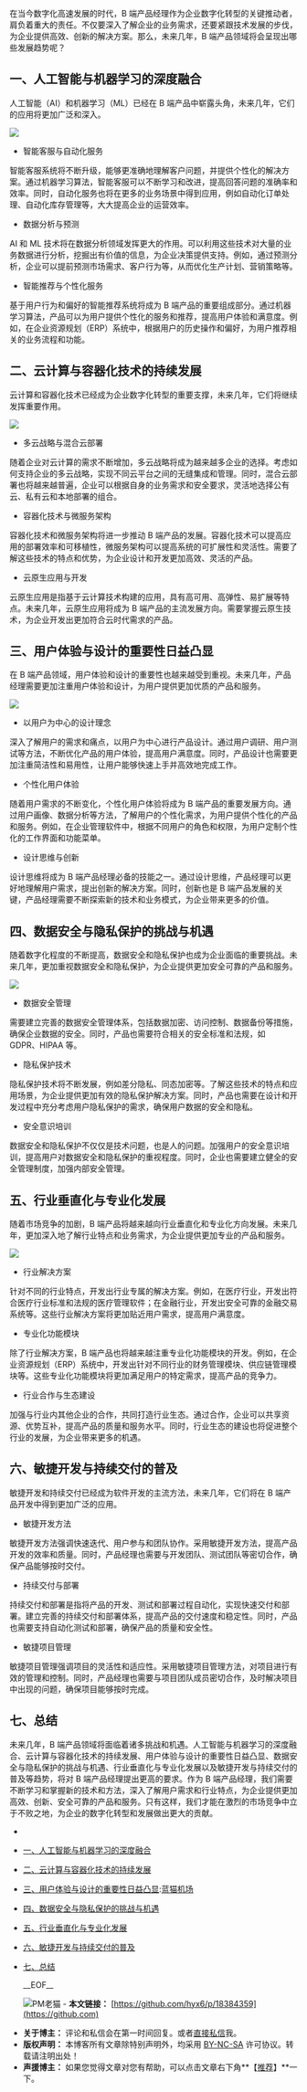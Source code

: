 
在当今数字化高速发展的时代，B 端产品经理作为企业数字化转型的关键推动者，肩负着重大的责任。不仅要深入了解企业的业务需求，还要紧跟技术发展的步伐，为企业提供高效、创新的解决方案。那么，未来几年，B 端产品领域将会呈现出哪些发展趋势呢？


## 









## 一、人工智能与机器学习的深度融合


人工智能（AI）和机器学习（ML）已经在 B 端产品中崭露头角，未来几年，它们的应用将更加广泛和深入。


[![](https://www.mroldcat.top/upfile/Images/content_img/20240823/082304111035.jpg)](https://www.mroldcat.top/upfile/Images/content_img/20240823/082304111035.jpg)


* 智能客服与自动化服务


智能客服系统将不断升级，能够更准确地理解客户问题，并提供个性化的解决方案。通过机器学习算法，智能客服可以不断学习和改进，提高回答问题的准确率和效率。同时，自动化服务也将在更多的业务场景中得到应用，例如自动化订单处理、自动化库存管理等，大大提高企业的运营效率。


* 数据分析与预测


AI 和 ML 技术将在数据分析领域发挥更大的作用。可以利用这些技术对大量的业务数据进行分析，挖掘出有价值的信息，为企业决策提供支持。例如，通过预测分析，企业可以提前预测市场需求、客户行为等，从而优化生产计划、营销策略等。


* 智能推荐与个性化服务


基于用户行为和偏好的智能推荐系统将成为 B 端产品的重要组成部分。通过机器学习算法，产品可以为用户提供个性化的服务和推荐，提高用户体验和满意度。例如，在企业资源规划（ERP）系统中，根据用户的历史操作和偏好，为用户推荐相关的业务流程和功能。


## 二、云计算与容器化技术的持续发展


云计算和容器化技术已经成为企业数字化转型的重要支撑，未来几年，它们将继续发挥重要作用。


[![](https://www.mroldcat.top/upfile/Images/content_img/20240823/082304112439.jpg)](https://www.mroldcat.top/upfile/Images/content_img/20240823/082304112439.jpg)


* 多云战略与混合云部署


随着企业对云计算的需求不断增加，多云战略将成为越来越多企业的选择。考虑如何支持企业的多云战略，实现不同云平台之间的无缝集成和管理。同时，混合云部署也将越来越普遍，企业可以根据自身的业务需求和安全要求，灵活地选择公有云、私有云和本地部署的组合。


* 容器化技术与微服务架构


容器化技术和微服务架构将进一步推动 B 端产品的发展。容器化技术可以提高应用的部署效率和可移植性，微服务架构可以提高系统的可扩展性和灵活性。需要了解这些技术的特点和优势，为企业设计和开发更加高效、灵活的产品。


* 云原生应用与开发


云原生应用是指基于云计算技术构建的应用，具有高可用、高弹性、易扩展等特点。未来几年，云原生应用将成为 B 端产品的主流发展方向。需要掌握云原生技术，为企业开发出更加符合云时代需求的产品。


## 三、用户体验与设计的重要性日益凸显




在 B 端产品领域，用户体验和设计的重要性也越来越受到重视。未来几年，产品经理需要更加注重用户体验和设计，为用户提供更加优质的产品和服务。


[![](https://www.mroldcat.top/upfile/Images/content_img/20240823/082304113546.jpg)](https://www.mroldcat.top/upfile/Images/content_img/20240823/082304113546.jpg)


* 以用户为中心的设计理念


深入了解用户的需求和痛点，以用户为中心进行产品设计。通过用户调研、用户测试等方法，不断优化产品的用户体验，提高用户满意度。同时，产品设计也需要更加注重简洁性和易用性，让用户能够快速上手并高效地完成工作。


* 个性化用户体验


随着用户需求的不断变化，个性化用户体验将成为 B 端产品的重要发展方向。通过用户画像、数据分析等方法，了解用户的个性化需求，为用户提供个性化的产品和服务。例如，在企业管理软件中，根据不同用户的角色和权限，为用户定制个性化的工作界面和功能菜单。


* 设计思维与创新


设计思维将成为 B 端产品经理必备的技能之一。通过设计思维，产品经理可以更好地理解用户需求，提出创新的解决方案。同时，创新也是 B 端产品发展的关键，产品经理需要不断探索新的技术和业务模式，为企业带来更多的价值。


## 四、数据安全与隐私保护的挑战与机遇


随着数字化程度的不断提高，数据安全和隐私保护也成为企业面临的重要挑战。未来几年，更加重视数据安全和隐私保护，为企业提供更加安全可靠的产品和服务。


[![](https://www.mroldcat.top/upfile/Images/content_img/20240823/082304115253.jpg)](https://www.mroldcat.top/upfile/Images/content_img/20240823/082304115253.jpg)


* 数据安全管理


需要建立完善的数据安全管理体系，包括数据加密、访问控制、数据备份等措施，确保企业数据的安全。同时，产品也需要符合相关的安全标准和法规，如 GDPR、HIPAA 等。


* 隐私保护技术


隐私保护技术将不断发展，例如差分隐私、同态加密等。了解这些技术的特点和应用场景，为企业提供更加有效的隐私保护解决方案。同时，产品也需要在设计和开发过程中充分考虑用户隐私保护的需求，确保用户数据的安全和隐私。


* 安全意识培训


数据安全和隐私保护不仅仅是技术问题，也是人的问题。加强用户的安全意识培训，提高用户对数据安全和隐私保护的重视程度。同时，企业也需要建立健全的安全管理制度，加强内部安全管理。


## 五、行业垂直化与专业化发展


随着市场竞争的加剧，B 端产品将越来越向行业垂直化和专业化方向发展。未来几年，更加深入地了解行业特点和业务需求，为企业提供更加专业的产品和服务。


[![](https://www.mroldcat.top/upfile/Images/content_img/20240823/08230412103.jpg)](https://www.mroldcat.top/upfile/Images/content_img/20240823/08230412103.jpg)


* 行业解决方案


针对不同的行业特点，开发出行业专属的解决方案。例如，在医疗行业，开发出符合医疗行业标准和法规的医疗管理软件；在金融行业，开发出安全可靠的金融交易系统等。这些行业解决方案将更加贴近用户需求，提高用户满意度。


* 专业化功能模块


除了行业解决方案，B 端产品也将越来越注重专业化功能模块的开发。例如，在企业资源规划（ERP）系统中，开发出针对不同行业的财务管理模块、供应链管理模块等。这些专业化功能模块将更加满足用户的特定需求，提高产品的竞争力。


* 行业合作与生态建设


加强与行业内其他企业的合作，共同打造行业生态。通过合作，企业可以共享资源、优势互补，提高产品的质量和服务水平。同时，行业生态的建设也将促进整个行业的发展，为企业带来更多的机遇。


## 六、敏捷开发与持续交付的普及


敏捷开发和持续交付已经成为软件开发的主流方法，未来几年，它们将在 B 端产品开发中得到更加广泛的应用。


* 敏捷开发方法


敏捷开发方法强调快速迭代、用户参与和团队协作。采用敏捷开发方法，提高产品开发的效率和质量。同时，产品经理也需要与开发团队、测试团队等密切合作，确保产品能够按时交付。


* 持续交付与部署


持续交付和部署是指将产品的开发、测试和部署过程自动化，实现快速交付和部署。建立完善的持续交付和部署体系，提高产品的交付速度和稳定性。同时，产品也需要支持自动化测试和部署，确保产品的质量和安全性。


* 敏捷项目管理


敏捷项目管理强调项目的灵活性和适应性。采用敏捷项目管理方法，对项目进行有效的管理和控制。同时，产品经理也需要与项目团队成员密切合作，及时解决项目中出现的问题，确保项目能够按时完成。


## 七、总结


未来几年，B 端产品领域将面临着诸多挑战和机遇。人工智能与机器学习的深度融合、云计算与容器化技术的持续发展、用户体验与设计的重要性日益凸显、数据安全与隐私保护的挑战与机遇、行业垂直化与专业化发展以及敏捷开发与持续交付的普及等趋势，将对 B 端产品经理提出更高的要求。作为 B 端产品经理，我们需要不断学习和掌握新的技术和方法，深入了解用户需求和行业特点，为企业提供更加高效、创新、安全可靠的产品和服务。只有这样，我们才能在激烈的市场竞争中立于不败之地，为企业的数字化转型和发展做出更大的贡献。











  * 
* [一、人工智能与机器学习的深度融合](#tid-rMhKfY)
* [二、云计算与容器化技术的持续发展](#tid-AWTTNm)
* [三、用户体验与设计的重要性日益凸显](#tid-Hs4X4z):[蓝猫机场](https://fenfang.org)
* [四、数据安全与隐私保护的挑战与机遇](#tid-hbRhTk)
* [五、行业垂直化与专业化发展](#tid-tFWAC3)
* [六、敏捷开发与持续交付的普及](#tid-D3ZBTn)
* [七、总结](#tid-mjyppJ)

   \_\_EOF\_\_

   ![](https://github.com/hyx6)PM老猫  - **本文链接：** [https://github.com/hyx6/p/18384359](https://github.com)
 - **关于博主：** 评论和私信会在第一时间回复。或者[直接私信](https://github.com)我。
 - **版权声明：** 本博客所有文章除特别声明外，均采用 [BY\-NC\-SA](https://github.com "BY-NC-SA") 许可协议。转载请注明出处！
 - **声援博主：** 如果您觉得文章对您有帮助，可以点击文章右下角**【[推荐](javascript:void(0);)】**一下。
     
